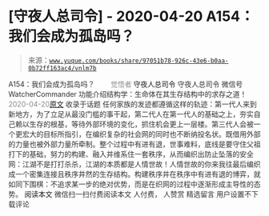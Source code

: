 # [守夜人总司令] - 2020-04-20 A154：我们会成为孤岛吗？

> 来源：[`www.yuque.com/books/share/97051b78-926c-43e6-b0aa-0b72ff163ac4/vnlm7b`](https://www.yuque.com/books/share/97051b78-926c-43e6-b0aa-0b72ff163ac4/vnlm7b)

<ne-p id="520f42f3293818f927861ebbd5b15da4_p_0" data-lake-id="520f42f3293818f927861ebbd5b15da4_p_0"><ne-text id="ueae15909" style="color: rgb(51, 51, 51);">A154：我们会成为孤岛吗？</ne-text></ne-p> <ne-p id="4015fc2aed911a77c086f97aa12a1f83" data-lake-id="4015fc2aed911a77c086f97aa12a1f83"><ne-text id="ud9b953c8" ne-fontsize="12" style="color: rgb(255, 255, 255);">原创</ne-text><ne-text id="u7af9bbab" style="color: rgb(140, 140, 140);">觉悟者</ne-text> <ne-text id="u7e141232" ne-fontsize="14">守夜人总司令</ne-text></ne-p> <ne-p id="b187bc065238b86b4e36f091033e127f" data-lake-id="b187bc065238b86b4e36f091033e127f"><ne-text id="u82b6a498" ne-fontsize="14" ne-bold="true" style="color: rgb(51, 51, 51);">守夜人总司令</ne-text></ne-p> <ne-p id="5ea34e188fbac48b13be50abd6dbe5b4" data-lake-id="5ea34e188fbac48b13be50abd6dbe5b4"><ne-text id="u8d2466a2" ne-fontsize="14" style="color: rgb(51, 51, 51);">微信号</ne-text><ne-text id="u77cc2abf" ne-fontsize="14" style="color: rgb(51, 51, 51);">WatcherCommander</ne-text></ne-p> <ne-p id="05037f7d37093564c7317fcc7134efec" data-lake-id="05037f7d37093564c7317fcc7134efec"><ne-text id="u2c38d44d" ne-fontsize="14" style="color: rgb(51, 51, 51);">功能介绍</ne-text><ne-text id="ub3039dc5" ne-fontsize="14" style="color: rgb(51, 51, 51);">结构学：生命体在其生存结构中的求存之道！</ne-text></ne-p> <ne-p id="dab7aaa04151dd18fccad66c112033b0" data-lake-id="dab7aaa04151dd18fccad66c112033b0"><ne-text id="uea673b27" style="color: rgb(140, 140, 140);">2020-04-20</ne-text>[<ne-text id="u14d5b3ca" ne-fontsize="14">原文</ne-text>](https://mp.weixin.qq.com/s?__biz=MzAxNDk1NjI2Mw==&mid=2247485133&idx=1&sn=f0da94e06adf2e02d479952851fe28eb&chksm=9b8a2545acfdac5355c2d105123de29322b07b417f2923aa9d8e5ee9e2ba86a65fe31a2b3a0a&scene=27#wechat_redirect&cpage=240)</ne-p> <ne-p id="4fa15758d68954295baae46915713187" data-lake-id="4fa15758d68954295baae46915713187"><ne-text id="u648afa0c" style="color: rgb(51, 51, 51);">收录于话题</ne-text></ne-p> <ne-p id="76471c21bbda7a3172deb93e16c8cc80" data-lake-id="76471c21bbda7a3172deb93e16c8cc80"><ne-text id="u8566163f" style="color: rgb(51, 51, 51);">任何家族的发迹都遵循这样的轨迹：第一代人来到新地方，为了立足从最没门槛的事干起，第二代人在第一代人的基础之上，夯实自己赖以生存的根基，等待外部环境的变化，抓住机会更上一层楼。第三代人会被一个更宏大的目标所指引，在编织复杂的社会网的同时也不断纳投名状。既借用外部的力量也被外部力量所牵制。整个过程中有进有退，世事难料，底线是要守住父祖打下的基础，努力的构建、融入并维系住一套秩序，从而编织出防止坠落的安全网：江湖不是打打杀杀，江湖的本质都是人情世故！人情世故的你来我往最后编织成一个密集连接且秩序井然的生存结构。构建秩序并在秩序中有进有退的博弈，就如同下围棋：不追求某一步的绝对优势，而是在织网的过程中逐渐形成主导性的态势。</ne-text></ne-p> <ne-p id="3f49941b14e87bb69bc3c491bd65e869" data-lake-id="3f49941b14e87bb69bc3c491bd65e869" ne-alignment="center"><ne-text id="u24aad266">阅读本文</ne-text></ne-p> <ne-p id="84dd30e107c51a5f7402b4ae432da557" data-lake-id="84dd30e107c51a5f7402b4ae432da557" ne-alignment="center"><ne-text id="u8d12a96a" style="color: rgb(51, 51, 51);">微信扫一扫付费阅读本文</ne-text></ne-p> <ne-p id="ba7d2e3fe9b417981224461aa9b53a6b" data-lake-id="ba7d2e3fe9b417981224461aa9b53a6b" ne-alignment="center"><ne-text id="u088b4253" style="color: rgb(51, 51, 51);">人付费</ne-text><ne-text id="u2106adc7" ne-fontsize="13" style="color: rgb(51, 51, 51);">， 人赞赏</ne-text></ne-p> <ne-h3 id="C6goC" data-lake-id="C6goC"><ne-heading-ext><ne-heading-anchor></ne-heading-anchor><ne-heading-fold></ne-heading-fold></ne-heading-ext><ne-heading-content><ne-text id="u8cc1852b" ne-fontsize="16" style="color: rgb(51, 51, 51);">精选留言</ne-text></ne-heading-content></ne-h3> <ne-p id="1cc6dfb39807a4350a3d3aae5c627778" data-lake-id="1cc6dfb39807a4350a3d3aae5c627778"><ne-text id="u46831716" style="color: rgb(51, 51, 51);">用户设置不下载评论</ne-text></ne-p>
